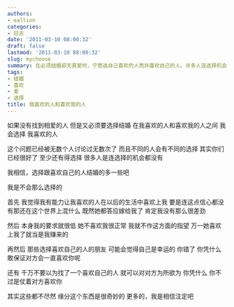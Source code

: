 ```yaml
---
authors:
- eallion
categories:
- 日志
date: '2011-03-10 08:00:32'
draft: false
lastmod: '2011-03-10 08:00:32'
slug: mychoose
summary: 在必须结婚却无真爱时，宁愿选自己喜欢的人而非喜欢自己的人。许多人连选择机会都没有，能选已是幸运。多数人可能倾向选择爱自己的人，但作者坚持相反：相信自己能打动心仪对象，且对感情要求低，不奢求对方必须爱自己。指出选择"被爱"未必稳妥——对方感情可能变化，
tags:
- 结婚
- 喜欢
- 爱
- 选择
title: 我喜欢的人和喜欢我的人
---
```


如果没有找到相爱的人
但是又必须要选择结婚
在我喜欢的人和喜欢我的人之间
我会选择 我喜欢的人

这个问题已经被无数个人讨论过无数次了
而且不同的人会有不同的选择
其实你们已经很好了
至少还有得选择
很多人是连选择的机会都没有

我相信，选择跟喜欢自己的人结婚的多一些吧

我是不会那么选择的

首先
我觉得我有能力让我喜欢的人在以后的生活中喜欢上我
要是连这点信心都没有那还在这个世界上混什么
既然她都答应嫁给我了
肯定我没有那么很差劲

然后
本身我的要求就很低
她不喜欢我很正常
我就不作这方面的指望
万一她喜欢上我了就当是我赚来的

再然后
那些选择喜欢自己的人的朋友
可能会觉得自己是幸运的
你错了
你凭什么敢保证对方会一直喜欢你呢

还有
千万不要以为找了一个喜欢自己的人
就可以对对方为所欲为
你凭什么
你不过是仗着对方喜欢你

其实这些都不尽然
缘分这个东西是很奇妙的
更多的，我是相信注定吧